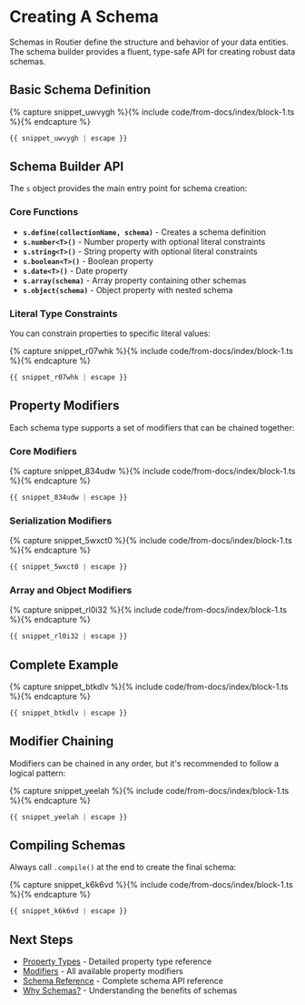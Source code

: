# Creating A Schema

Schemas in Routier define the structure and behavior of your data entities. The schema builder provides a fluent, type-safe API for creating robust data schemas.

## Basic Schema Definition




{% capture snippet_uwvygh %}{% include code/from-docs/index/block-1.ts %}{% endcapture %}

```ts
{{ snippet_uwvygh | escape }}
```



## Schema Builder API

The `s` object provides the main entry point for schema creation:

### Core Functions

- **`s.define(collectionName, schema)`** - Creates a schema definition
- **`s.number<T>()`** - Number property with optional literal constraints
- **`s.string<T>()`** - String property with optional literal constraints
- **`s.boolean<T>()`** - Boolean property
- **`s.date<T>()`** - Date property
- **`s.array(schema)`** - Array property containing other schemas
- **`s.object(schema)`** - Object property with nested schema

### Literal Type Constraints

You can constrain properties to specific literal values:




{% capture snippet_r07whk %}{% include code/from-docs/index/block-1.ts %}{% endcapture %}

```ts
{{ snippet_r07whk | escape }}
```



## Property Modifiers

Each schema type supports a set of modifiers that can be chained together:

### Core Modifiers




{% capture snippet_834udw %}{% include code/from-docs/index/block-1.ts %}{% endcapture %}

```ts
{{ snippet_834udw | escape }}
```



### Serialization Modifiers




{% capture snippet_5wxct0 %}{% include code/from-docs/index/block-1.ts %}{% endcapture %}

```ts
{{ snippet_5wxct0 | escape }}
```



### Array and Object Modifiers




{% capture snippet_rl0i32 %}{% include code/from-docs/index/block-1.ts %}{% endcapture %}

```ts
{{ snippet_rl0i32 | escape }}
```



## Complete Example




{% capture snippet_btkdlv %}{% include code/from-docs/index/block-1.ts %}{% endcapture %}

```ts
{{ snippet_btkdlv | escape }}
```



## Modifier Chaining

Modifiers can be chained in any order, but it's recommended to follow a logical pattern:




{% capture snippet_yeelah %}{% include code/from-docs/index/block-1.ts %}{% endcapture %}

```ts
{{ snippet_yeelah | escape }}
```



## Compiling Schemas

Always call `.compile()` at the end to create the final schema:




{% capture snippet_k6k6vd %}{% include code/from-docs/index/block-1.ts %}{% endcapture %}

```ts
{{ snippet_k6k6vd | escape }}
```



## Next Steps

- [Property Types](property-types/README.md) - Detailed property type reference
- [Modifiers](modifiers/README.md) - All available property modifiers
- [Schema Reference](reference.md) - Complete schema API reference
- [Why Schemas?](why-schemas.md) - Understanding the benefits of schemas
